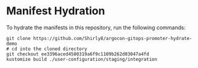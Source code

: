 # Manifest Hydration

To hydrate the manifests in this repository, run the following commands:

```shell
git clone https://github.com/Shirly8/argocon-gitops-promoter-hydrate-demo
# cd into the cloned directory
git checkout ee3396aced4580319a6f9c1109b262d03047a4fd
kustomize build ./user-configuration/staging/integration
```
